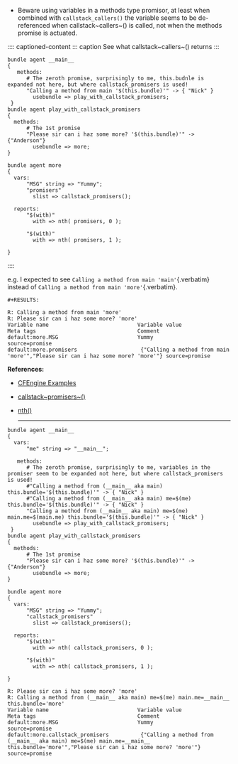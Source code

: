 - Beware using variables in a methods type promisor, at least when
  combined with `callstack_callers()` the variable seems to be
  de-referenced when callstack~callers~() is called, not when the
  methods promise is actuated.

:::: captioned-content
::: caption
See what callstack~callers~() returns
:::

``` {.cfengine3 include-stdlib="t" log-level="info" exports="both" extra-opts="--show-evaluated-vars=more" tangle="example_illustrating_callstack_promisers.cf"}
bundle agent __main__
{
   methods:
      # The zeroth promise, surprisingly to me, this.budnle is expanded not here, but where callstack_promisers is used!
      "Calling a method from main '$(this.bundle)'" -> { "Nick" }
        usebundle => play_with_callstack_promisers;
 }
bundle agent play_with_callstack_promisers
{
  methods:
      # The 1st promise
      "Please sir can i haz some more? '$(this.bundle)'" -> {"Anderson"}
        usebundle => more;
}

bundle agent more
{
  vars:
      "MSG" string => "Yummy";
      "promisers"
        slist => callstack_promisers();

  reports:
      "$(with)"
        with => nth( promisers, 0 );

      "$(with)"
        with => nth( promisers, 1 );

}
```
::::

e.g. I expected to see `Calling a method from main 'main'`{.verbatim}
instead of `Calling a method from main 'more'`{.verbatim}.

```{=org}
#+RESULTS:
```
``` example
R: Calling a method from main 'more'
R: Please sir can i haz some more? 'more'
Variable name                            Variable value                                               Meta tags                                Comment                                 
default:more.MSG                         Yummy                                                        source=promise                                                                   
default:more.promisers                    {"Calling a method from main 'more'","Please sir can i haz some more? 'more'"} source=promise                                                                   
```

**References:**

- [CFEngine Examples](id:38277465-771a-4db4-983a-8dfd434b1aff)

- [callstack~promisers~()](id:ce45d69c-1b0c-4b49-bc58-57b4c6d3c4ee)

- [nth()](id:912207eb-c307-4a33-bda5-18bf8a6410fc)

  ---

``` {.cfengine3 include-stdlib="t" log-level="info" exports="both" extra-opts="--show-evaluated-vars=more" tangle="example_illustrating_callstack_promisers.cf"}
bundle agent __main__
{
  vars:
      "me" string => "__main__";

   methods:
      # The zeroth promise, surprisingly to me, variables in the promiser seem to be expanded not here, but where callstack_promisers is used!
      #"Calling a method from (__main__ aka main) this.bundle='$(this.bundle)'" -> { "Nick" }
      #"Calling a method from (__main__ aka main) me=$(me) this.bundle='$(this.bundle)'" -> { "Nick" }
      "Calling a method from (__main__ aka main) me=$(me) main.me=$(main.me) this.bundle='$(this.bundle)'" -> { "Nick" }
        usebundle => play_with_callstack_promisers;
 }
bundle agent play_with_callstack_promisers
{
  methods:
      # The 1st promise
      "Please sir can i haz some more? '$(this.bundle)'" -> {"Anderson"}
        usebundle => more;
}

bundle agent more
{
  vars:
      "MSG" string => "Yummy";
      "callstack_promisers"
        slist => callstack_promisers();

  reports:
      "$(with)"
        with => nth( callstack_promisers, 0 );

      "$(with)"
        with => nth( callstack_promisers, 1 );

}
```

``` example
R: Please sir can i haz some more? 'more'
R: Calling a method from (__main__ aka main) me=$(me) main.me=__main__ this.bundle='more'
Variable name                            Variable value                                               Meta tags                                Comment                                 
default:more.MSG                         Yummy                                                        source=promise                                                                   
default:more.callstack_promisers          {"Calling a method from (__main__ aka main) me=$(me) main.me=__main__ this.bundle='more'","Please sir can i haz some more? 'more'"} source=promise                                                                   
```
